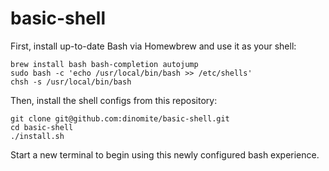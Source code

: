 # basic-shell

First, install up-to-date Bash via Homewbrew and use it as your shell:

    brew install bash bash-completion autojump
    sudo bash -c 'echo /usr/local/bin/bash >> /etc/shells'
    chsh -s /usr/local/bin/bash

Then, install the shell configs from this repository:

    git clone git@github.com:dinomite/basic-shell.git
    cd basic-shell
    ./install.sh

Start a new terminal to begin using this newly configured bash experience.
